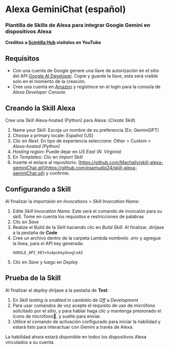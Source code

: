 # Alexa GeminiChat (español)
### Plantilla de Skills de Alexa para integrar Google Gemini en dispositivos Alexa

**Creditos a [Scintilla Hub](https://www.youtube.com/@scintillahub) visitalos en YouTube**

## Requisitos

* Con una cuenta de Google genere una llave de autorización en el sitio del API [Google AI Developer](https://ai.google.dev/). Copie y guarde la llave, esta será visible solo en el momento de la creación.
* Cree una cuenta en [Amazon](https://www.amazon.com/ap/signin?openid.pape.preferred_auth_policies=Singlefactor&clientContext=132-2293245-7926858&openid.pape.max_auth_age=7200000&openid.return_to=https%3A%2F%2Fdeveloper.amazon.com%2Falexa%2Fconsole%2Fask&openid.identity=http%3A%2F%2Fspecs.openid.net%2Fauth%2F2.0%2Fidentifier_select&openid.assoc_handle=amzn_dante_us&openid.mode=checkid_setup&marketPlaceId=ATVPDKIKX0DER&openid.claimed_id=http%3A%2F%2Fspecs.openid.net%2Fauth%2F2.0%2Fidentifier_select&openid.ns=http%3A%2F%2Fspecs.openid.net%2Fauth%2F2.0&) y registrece en el login para la consola de _Alexa Developer Console_.

## Creando la Skill Alexa
Cree una Skill Alexa-hosted (Python) para Alexa: (_Create Skill_)

1. Name your Skill: Escoja un nombre de su preferencia (Ex: GeminiGPT)
2. Choose a primary locale: Español (US)
3. Clic en _Next_. En tipo de experiencia seleccione: Other > Custom > _Alexa-hosted (Python)_
4. _Hosting region_: Puede dejar en _US East (N. Virginia)_
5. En _Templates_: Clic en _Import Skill_
6. Inserte el enlace al repositorio: [https://github.com/Machally/skill-alexa-geminiChat.git](https://github.com/esamudio24/skill-alexa-geminiChat.git) y confirme.

## Configurando a Skill
Al finalizar la importaión en _Invocations_ > _Skill Invocation Name_:
1. Edite _Skill Invocation Name_. Este será el comando de invocaión para su skill. Tome en cuenta los requisitos e restricciones de palabras
2. Clic en _Save_
3. Realize el Build de la Skill haciendo clic en _Build Skill_. Al finalizar, diríjase a la pestaña de **Code**
4. Cree un archivo dentro de la carpeta Lambda nombrelo _.env_ y agregue la línea, para el API key generada:
   ```shell
   GOOGLE_API_KEY=SuApiKeyGoogleAI
   ```
5. Clic en _Save_ y luego en _Deploy_
   
## Prueba de la Skill
Al finalizar el _deploy_ diríjase a la pestaña de **Test**:
1. En _Skill testing is enabled in_ cambielo de _Off_ a _Development_
2. Para usar comandos de voz acepte el requisito de uso de micrófono solicitado por el sitio, y para hablar haga clic y mantenga presionado el ícono de micrófono🎤, y suelte para enviar.
3. Utilice el comando de activación configurado para iniciar la habilidad y estará listo para interactuar con Gemini a través de Alexa.

La habilidad ahora estará disponible en todos los dispositivos Alexa vinculados a su cuenta.
